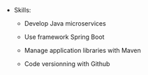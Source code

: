 * Skills:

    * Develop Java microservices

    * Use framework Spring Boot

    * Manage application libraries with Maven

    * Code versionning with Github
